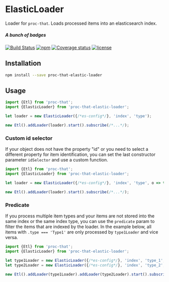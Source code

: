 # ElasticLoader
Loader for `proc-that`. Loads processed items into an elasticsearch index.

##### A bunch of badges

[![Build Status](https://travis-ci.org/smartive/proc-that-elastic-loader.svg?maxAge=3600)](https://travis-ci.org/smartive/proc-that-elastic-loader) [![npm](https://img.shields.io/npm/v/proc-that-elastic-loader.svg?maxAge=3600)](https://www.npmjs.com/package/proc-that-elastic-loader) [![Coverage status](https://img.shields.io/coveralls/smartive/proc-that-elastic-loader.svg?maxAge=3600)](https://coveralls.io/github/smartive/proc-that-elastic-loader) [![license](https://img.shields.io/github/license/smartive/proc-that-elastic-loader.svg?maxAge=2592000)](https://github.com/smartive/proc-that-elastic-loader)

## Installation

```bash
npm install --save proc-that-elastic-loader
```

## Usage

```typescript
import {Etl} from 'proc-that';
import {ElasticLoader} from 'proc-that-elastic-loader';

let loader = new ElasticLoader({/*es-config*/}, 'index', 'type');

new Etl().addLoader(loader).start().subscribe(/*...*/);
```

### Custom id selector

If your object does not have the property "id" or you need to select
a different property for item identification, you can set the last constructor
parameter `idSelector` and use a custom function.

```typescript
import {Etl} from 'proc-that';
import {ElasticLoader} from 'proc-that-elastic-loader';

let loader = new ElasticLoader({/*es-config*/}, 'index', 'type', o => true, obj => obj.notDefaultId);

new Etl().addLoader(loader).start().subscribe(/*...*/);
```

### Predicate

If you process multiple item types and your items are not stored
into the same index or the same index type, you can use the `predicate` param
to filter the items that are indexed by the loader. In the example below,
all items with `.type === 'Type1'` are only processed by `type1Loader`
 and vice versa.

```typescript
import {Etl} from 'proc-that';
import {ElasticLoader} from 'proc-that-elastic-loader';

let type1Loader = new ElasticLoader({/*es-config*/}, 'index', 'type_1', obj => obj.type === 'Type1');
let type2Loader = new ElasticLoader({/*es-config*/}, 'index', 'type_2', obj => obj.type === 'Type2');

new Etl().addLoader(type1Loader).addLoader(type2Loader).start().subscribe(/*...*/);
```
